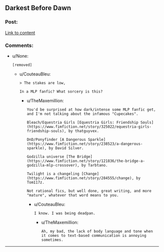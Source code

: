 ## Darkest Before Dawn

### Post:

[Link to content](https://www.fimfiction.net/story/8075/darkest-before-dawn)

### Comments:

- u/None:
  ```
  [removed]
  ```

  - u/CouteauBleu:
    ```
    > The stakes are low,

    In a MLP fanfic? What sorcery is this?
    ```

    - u/TheMaxemillion:
      ```
      You'd be surprised at how dark/intense some MLP fanfic get, and I'm not talking about the infamous "Cupecakes".  

      Bleach/Equestria Girls [Equestria Girls: Friendship Souls](https://www.fimfiction.net/story/325022/equestria-girls-friendship-souls), by thatguyvex.   

      DnD/Ponyfinder [A Dangerous Sparkle](https://www.fimfiction.net/story/238523/a-dangerous-sparkle), by David Silver.   

      Godzilla universe [The Bridge](https://www.fimfiction.net/story/121836/the-bridge-a-godzilla-mlp-crossover), by Tarbtano.   

      Twilight is a changeling [Change](https://www.fimfiction.net/story/284555/change), by Tom117z.  

      Not rational fics, but well done, great writing, and more "mature", whatever that word means to you.
      ```

      - u/CouteauBleu:
        ```
        I know. I was being deadpan.
        ```

        - u/TheMaxemillion:
          ```
          Ah, my bad, the lack of body language and tone when it comes to text-based communication is annoying sometimes.
          ```

---


